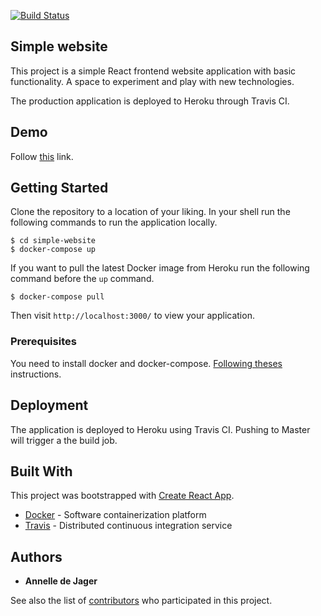 [![Build Status](https://travis-ci.org/annelledejager/simple-website.svg?branch=master)](https://travis-ci.org/annelledejager/simple-website)

## Simple website

This project is a simple React frontend website application with basic functionality. A space to experiment and play with new technologies. 

The production application is deployed to Heroku through Travis CI. 

## Demo

Follow [this](https://simple-frontend.herokuapp.com/) link.

## Getting Started

Clone the repository to a location of your liking. In your shell run the following commands to run the application locally. 

```
$ cd simple-website
$ docker-compose up
```

If you want to pull the latest Docker image from Heroku run the following command before the `up` command.

```
$ docker-compose pull
```

Then visit `http://localhost:3000/` to view your application.

### Prerequisites

You need to install docker and docker-compose. [Following theses](https://docs.docker.com/docker-for-mac/) instructions.

## Deployment

The application is deployed to Heroku using Travis CI. Pushing to Master will trigger a the build job. 

## Built With

This project was bootstrapped with [Create React App](https://github.com/facebookincubator/create-react-app).

* [Docker](https://www.docker.com/) - Software containerization platform
* [Travis](https://travis-ci.org/) - Distributed continuous integration service

## Authors

* **Annelle de Jager** 

See also the list of [contributors](https://github.com/annelledejager/simple-website/graphs/contributors) who participated in this project.
